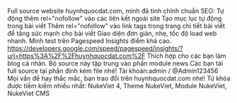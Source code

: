 Full source website huynhquocdat.com, mình đã tinh chỉnh chuẩn SEO:
Tự động thêm rel="nofollow" vào các liên kết ngoài site
Tạo mục lục tự động trong bài viết
Thêm rel="nofollow" vào link tags trong trang chi tiết bài viết để tăng sức mạnh cho bài viết
Giao diện đơn giản, nhẹ, tốc độ load web nhanh. Mình test trên Pagespeed Insights điểm khá cao. https://developers.google.com/speed/pagespeed/insights/?url=https%3A%2F%2Fhuynhquocdat.com%2F
Thích hợp cho các bạn làm blog cá nhân.
Bộ source này tập trung vào phần module news
Các bạn tải full source tại phần đính kèm file nhé!
Tài khoản:admin / @Admin123456
Mọi vấn đề hay thắc mắc, bạn trao đổi trên huynhquocdat.com nhé!
Từ khóa được tiềm kiếm nhiều nhất:  NukeViet 4, Theme NukeViet, Module NukeViet, NukeViet CMS
